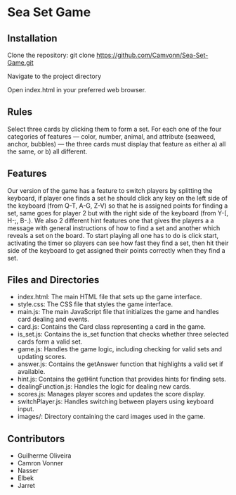 # Sea Set Game

## Installation
Clone the repository:
 git clone https://github.com/Camvonn/Sea-Set-Game.git
 
Navigate to the project directory

Open index.html in your preferred web browser.

## Rules
Select three cards by clicking them to form a set. For each one of the four categories of features — color, number, animal, and attribute (seaweed, anchor, bubbles) — the three cards must display that feature as either a) all the same, or b) all different.

## Features
Our version of the game has a feature to switch players by splitting the keyboard, if player one finds a set he should click any key on the left side of the keyboard (from Q-T, A-G, Z-V) so that he is assigned points for finding a set, same goes for player 2 but with the right side of the keyboard (from Y-[, H-;, B-.). We also 2 different hint features one that gives the players a a message with general instructions of how to find a set and another which reveals a set on the board. To start playing all one has to do is click start, activating the timer so players can see how fast they find a set, then hit their side of the keyboard to get assigned their points correctly when they find a set. 


## Files and Directories
- index.html: The main HTML file that sets up the game interface.
- style.css: The CSS file that styles the game interface.
- main.js: The main JavaScript file that initializes the game and handles card dealing and events.
- card.js: Contains the Card class representing a card in the game.
- is_set.js: Contains the is_set function that checks whether three selected cards form a valid set.
- game.js: Handles the game logic, including checking for valid sets and updating scores.
- answer.js: Contains the getAnswer function that highlights a valid set if available.
- hint.js: Contains the getHint function that provides hints for finding sets.
- dealingFunction.js: Handles the logic for dealing new cards.
- scores.js: Manages player scores and updates the score display.
- switchPlayer.js: Handles switching between players using keyboard input.
- images/: Directory containing the card images used in the game.

## Contributors
- Guilherme Oliveira
- Camron Vonner
- Nasser
- Elbek
- Jarret
